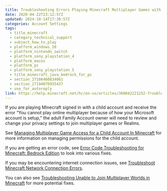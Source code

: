 ```yaml
---
title: Troubleshooting Errors Playing Minecraft Multiplayer Games with a Child Account
date: 2020-04-22T23:12:57Z
updated: 2024-10-14T17:30:57Z
categories: Account Settings
tags:
  - title_minecraft
  - category_technical_support
  - subject_how_to_play
  - platform_windows_10
  - platform_nintendo_switch
  - platform_sony_playstation_4
  - platform_macos
  - platform_pc
  - platform_sony_playstation_5
  - title_minecraft_java_bedrock_for_pc
  - section_27166460834061
  - section_27194076935437
  - use_for_autoreply
link: https://help.minecraft.net/hc/en-us/articles/360042221252-Troubleshooting-Errors-Playing-Minecraft-Multiplayer-Games-with-a-Child-Account
---
```


If you are playing Minecraft signed in with a child account and receive the error “You cannot play online multiplayer because of how your Microsoft account is setup,” the adult Family Account owner will need to review and change your privacy settings to join multiplayer games or Realms.

See [Managing Multiplayer Game Access for a Child Account In Minecraft](./Managing-Multiplayer-Game-Access-for-a-Child-Account-in-Minecraft.md) for more information on managing permissions for the child account.

If you are getting an error code, see [Error Code Troubleshooting for Minecraft: Bedrock Edition](../Performance-Troubleshooting/Error-Code-Troubleshooting-for-Minecraft-Bedrock-Edition.md) to look into various fixes.

If you may be encountering internet connection issues, see [Troubleshoot Minecraft Network Connection Errors](../Performance-Troubleshooting/Troubleshoot-Minecraft-Network-Connection-Errors.md).

You can also see [Troubleshooting Unable to Join Multiplayer Worlds in Minecraft](../Troubleshoot-Minecraft-Realms/Troubleshooting-Unable-to-Join-Multiplayer-Worlds-in-Minecraft.md) for more potential fixes.
